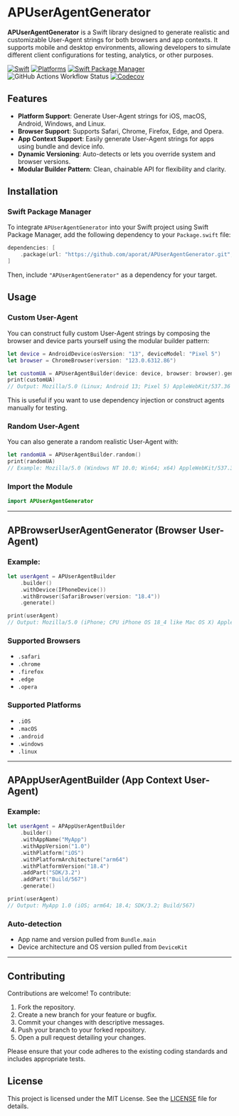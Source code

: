 # APUserAgentGenerator

**APUserAgentGenerator** is a Swift library designed to generate realistic and customizable User-Agent strings for both browsers and app contexts. It supports mobile and desktop environments, allowing developers to simulate different client configurations for testing, analytics, or other purposes.

[![Swift](https://img.shields.io/badge/Swift-5.9_5.10_6.0-orange?style=flat-square)](https://img.shields.io/badge/Swift-5.9_5.10_6.0-Orange?style=flat-square)
[![Platforms](https://img.shields.io/badge/Platforms-macOS_iOS_tvOS_watchOS_visionOS_-yellowgreen?style=flat-square)](https://img.shields.io/badge/Platforms-macOS_iOS_tvOS_watchOS_vision_OS?style=flat-square)
[![Swift Package Manager](https://img.shields.io/badge/Swift_Package_Manager-compatible-orange?style=flat-square)](https://img.shields.io/badge/Swift_Package_Manager-compatible-orange?style=flat-square)
![GitHub Actions Workflow Status](https://img.shields.io/github/actions/workflow/status/aporat/APUserAgentGenerator/ci.yml?style=flat-square)
[![Codecov](https://img.shields.io/codecov/c/github/aporat/APUserAgentGenerator?style=flat-square)](https://codecov.io/github/aporat/APUserAgentGenerator)

## Features

- **Platform Support**: Generate User-Agent strings for iOS, macOS, Android, Windows, and Linux.
- **Browser Support**: Supports Safari, Chrome, Firefox, Edge, and Opera.
- **App Context Support**: Easily generate User-Agent strings for apps using bundle and device info.
- **Dynamic Versioning**: Auto-detects or lets you override system and browser versions.
- **Modular Builder Pattern**: Clean, chainable API for flexibility and clarity.

## Installation

### Swift Package Manager

To integrate `APUserAgentGenerator` into your Swift project using Swift Package Manager, add the following dependency to your `Package.swift` file:

```swift
dependencies: [
    .package(url: "https://github.com/aporat/APUserAgentGenerator.git", from: "1.0.0")
]
```

Then, include `"APUserAgentGenerator"` as a dependency for your target.

## Usage

### Custom User-Agent

You can construct fully custom User-Agent strings by composing the browser and device parts yourself using the modular builder pattern:

```swift
let device = AndroidDevice(osVersion: "13", deviceModel: "Pixel 5")
let browser = ChromeBrowser(version: "123.0.6312.86")

let customUA = APUserAgentBuilder(device: device, browser: browser).generate()
print(customUA)
// Output: Mozilla/5.0 (Linux; Android 13; Pixel 5) AppleWebKit/537.36 (KHTML, like Gecko) Chrome/123.0.6312.86 Mobile Safari/537.36
```

This is useful if you want to use dependency injection or construct agents manually for testing.

### Random User-Agent

You can also generate a random realistic User-Agent with:

```swift
let randomUA = APUserAgentBuilder.random()
print(randomUA)
// Example: Mozilla/5.0 (Windows NT 10.0; Win64; x64) AppleWebKit/537.36 (KHTML, like Gecko) Chrome/123.0.0.0 Safari/537.36
```

### Import the Module
```swift
import APUserAgentGenerator
```

---

## APBrowserUserAgentGenerator (Browser User-Agent)

### Example:
```swift
let userAgent = APUserAgentBuilder
    .builder()
    .withDevice(IPhoneDevice())
    .withBrowser(SafariBrowser(version: "18.4"))
    .generate()

print(userAgent)
// Output: Mozilla/5.0 (iPhone; CPU iPhone OS 18_4 like Mac OS X) AppleWebKit/605.1.15 (KHTML, like Gecko) Version/18.4 Mobile/15E148 Safari/604.1
```

### Supported Browsers
- `.safari`
- `.chrome`
- `.firefox`
- `.edge`
- `.opera`

### Supported Platforms
- `.iOS`
- `.macOS`
- `.android`
- `.windows`
- `.linux`

---

## APAppUserAgentBuilder (App Context User-Agent)

### Example:
```swift
let userAgent = APAppUserAgentBuilder
    .builder()
    .withAppName("MyApp")
    .withAppVersion("1.0")
    .withPlatform("iOS")
    .withPlatformArchitecture("arm64")
    .withPlatformVersion("18.4")
    .addPart("SDK/3.2")
    .addPart("Build/567")
    .generate()

print(userAgent)
// Output: MyApp 1.0 (iOS; arm64; 18.4; SDK/3.2; Build/567)
```

### Auto-detection
- App name and version pulled from `Bundle.main`
- Device architecture and OS version pulled from `DeviceKit`

---

## Contributing

Contributions are welcome! To contribute:

1. Fork the repository.
2. Create a new branch for your feature or bugfix.
3. Commit your changes with descriptive messages.
4. Push your branch to your forked repository.
5. Open a pull request detailing your changes.

Please ensure that your code adheres to the existing coding standards and includes appropriate tests.

## License

This project is licensed under the MIT License. See the [LICENSE](LICENSE) file for details.
